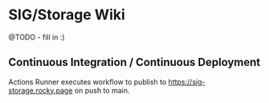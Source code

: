 # SIG/Storage Wiki

@TODO - fill in :)

## Continuous Integration / Continuous Deployment

Actions Runner executes workflow to publish to https://sig-storage.rocky.page on push to main.
